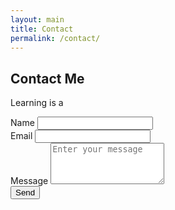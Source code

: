 ```yaml
---
layout: main
title: Contact
permalink: /contact/
---
```



<section class="section-header">
    <div class="container">
        <h2>Contact Me</h2>
        <p>Learning is a  </p>
    </div><!-- .container -->
</section>

<div class="container main-content">
<form action="https://formspree.io/contact.projectshen@gmail.com"
      method="POST">
    <div class="form-group row"> 
    <div class="col-md-6">
    <label for="name" class="required">Name</label>

<input type="text" class="form-control"  name="name" required />
</div>
</div>
 <div class="form-group row"> 
 <div class="col-md-6">
   <label for="email" class="required">Email</label>
<input type="text" class="form-control" id name="_replyto" required />
</div>
</div>

 <div class="form-group row"> 
 <div class="col-md-6">
 <label for="message" class="required">Message</label>
 
 <textarea name="message" class="form-control" rows="4" placeholder="Enter your message" required></textarea>
 </div>
 </div>
 <div>
    <input class="btn btn-success" type="submit" value="Send">
    </div>
</form>
</div>